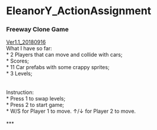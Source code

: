 # EleanorY_ActionAssignment
### Freeway Clone Game
[Ver1.1_20180916](https://jiaxi-yang.itch.io/freeway-clone)</br>
   What I have so far: </br>
     * 2 Players that can move and collide with cars;</br>
     * Scores; </br>
     * 11 Car prefabs with some crappy sprites; </br>
     * 3 Levels; </br>
   </br>
   </br>
   Instruction: </br>
     * Press 1 to swap levels; </br>
     * Press 2 to start game; </br>
     * W/S for Player 1 to move. ↑/↓ for Player 2 to move. </br>
     </br>
     ***
